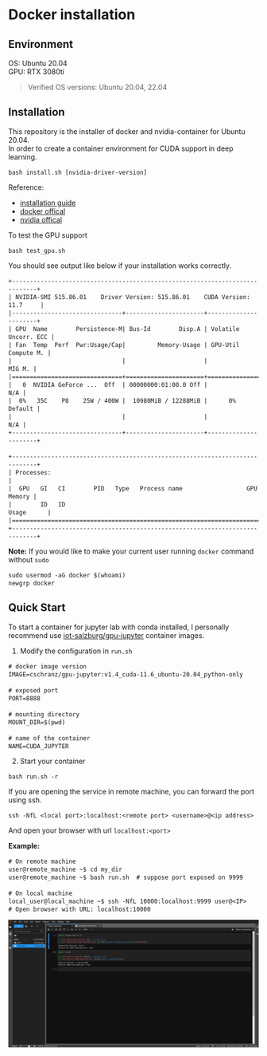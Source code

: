 # Docker installation

## Environment
OS: Ubuntu 20.04  
GPU: RTX 3080ti
  
> Verified OS versions: Ubuntu 20.04, 22.04

## Installation
This repository is the installer of docker and nvidia-container for Ubuntu 20.04.  
In order to create a container environment for CUDA support in deep learning.  
```
bash install.sh [nvidia-driver-version]
```

Reference:  
- [installation guide](https://medium.com/%E5%B7%A5%E7%A8%8B%E9%9A%A8%E5%AF%AB%E7%AD%86%E8%A8%98/docker-%E5%BB%BA%E7%AB%8B-cuda-%E5%8F%8A-cudnn-%E7%92%B0%E5%A2%83-2d0684b16df3)
- [docker offical](https://docs.docker.com/engine/install/ubuntu/)
- [nvidia offical](https://docs.nvidia.com/datacenter/cloud-native/container-toolkit/install-guide.html)

To test the GPU support
```
bash test_gpu.sh
```
You should see output like below if your installation works correctly.
```
+-----------------------------------------------------------------------------+
| NVIDIA-SMI 515.86.01    Driver Version: 515.86.01    CUDA Version: 11.7     |
|-------------------------------+----------------------+----------------------+
| GPU  Name        Persistence-M| Bus-Id        Disp.A | Volatile Uncorr. ECC |
| Fan  Temp  Perf  Pwr:Usage/Cap|         Memory-Usage | GPU-Util  Compute M. |
|                               |                      |               MIG M. |
|===============================+======================+======================|
|   0  NVIDIA GeForce ...  Off  | 00000000:01:00.0 Off |                  N/A |
|  0%   35C    P8    25W / 400W |  10980MiB / 12288MiB |      0%      Default |
|                               |                      |                  N/A |
+-------------------------------+----------------------+----------------------+
                                                                               
+-----------------------------------------------------------------------------+
| Processes:                                                                  |
|  GPU   GI   CI        PID   Type   Process name                  GPU Memory |
|        ID   ID                                                   Usage      |
|=============================================================================|
+-----------------------------------------------------------------------------+
```

**Note:** If you would like to make your current user running `docker` command without `sudo`
```
sudo usermod -aG docker $(whoami)
newgrp docker
```

## Quick Start
To start a container for jupyter lab with conda installed, I personally recommend use [iot-salzburg/gpu-jupyter](https://github.com/iot-salzburg/gpu-jupyter) container images.  
1. Modify the configuration in `run.sh`
```
# docker image version
IMAGE=cschranz/gpu-jupyter:v1.4_cuda-11.6_ubuntu-20.04_python-only

# exposed port
PORT=8888

# mounting directory
MOUNT_DIR=$(pwd)

# name of the container
NAME=CUDA_JUPYTER
```
2. Start your container
```
bash run.sh -r
```

If you are opening the service in remote machine, you can forward the port using ssh.
```
ssh -NfL <local port>:localhost:<remote port> <username>@<ip address>
```
And open your browser with url `localhost:<port>`


**Example:**
```
# On remote machine
user@remote_machine ~$ cd my_dir
user@remote_machine ~$ bash run.sh  # suppose port exposed on 9999

# On local machine
local_user@local_machine ~$ ssh -NfL 10000:localhost:9999 user@<IP>
# Open browser with URL: localhost:10000
```

![demo](imgs/jupyter_lab_demo.png)

